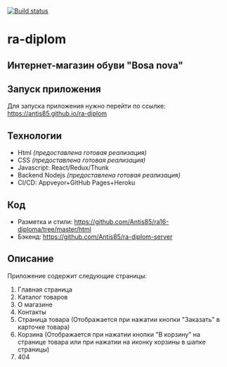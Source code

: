 [![Build status](https://ci.appveyor.com/api/projects/status/xgnm4537pqlwlvho/branch/main?svg=true)](https://ci.appveyor.com/project/Antis85/ra-diplom/branch/main)

# ra-diplom

## Интернет-магазин обуви "Bosa nova"

## Запуск приложения
Для запуска приложения нужно перейти по ссылке: https://antis85.github.io/ra-diplom

## Технологии
+ Html *(предоставлена готовая реализация)*
+ CSS *(предоставлена готовая реализация)*
+ Javascript: React/Redux/Thunk
+ Backend Nodejs *(предоставлена готовая реализация)*
+ CI/CD: Appveyor+GitHub Pages+Heroku

## Код
+ Разметка и стили: https://github.com/Antis85/ra16-diploma/tree/master/html
+ Бэкенд: https://github.com/Antis85/ra-diplom-server  

## Описание
Приложение содержит следующие страницы:
1. Главная страница
2. Каталог товаров
3. О магазине
4. Контакты
5. Страница товара
    (Отображается при нажатии кнопки "Заказать" в карточке товара)
6. Корзина
    (Отображается при нажатии кнопки "В корзину" на странице товара или при нажатии на иконку корзины в шапке страницы)
7. 404
